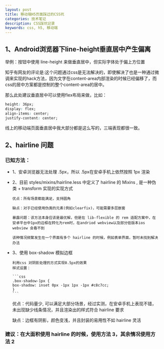 ```yaml
---
layout: post
title: 移动端H5页面踩过的CSS坑
categories: 技术笔记
description: CSS踩坑记录
keywords: css, h5, 移动端
---
```


## 1、Android浏览器下line-height垂直居中产生偏离

举例：按钮中使用 line-height 来做垂直居中，但实际字体处于偏上方位置

知乎有网友的评论是:这个问题通过css是无法解决的，即使解决了也是一种通过微调来实现的hack方法，因为文字在content-area内部渲染的时候已经偏移了，而css的居中方案都是控制的整个content-area的居中。

那么此处建议垂直居中可以使用flex布局来做，比如：

```css
height: 36px;
display: flex;
align-items: center;
justify-content: center;
```

线上的移动端页面垂直居中我大部分都是这么写的，三端表现都很一致。

## 2、hairline 问题

### 已知方法：
- 1、安卓浏览器无法处理 .5px，所以 .5px在安卓手机上依然按照 1px 渲染

- 2、目前 styles/mixins/hairline.less 中定义了 hairline 的 Mixins , 是一种伪类 + transform 实现的实现方式

      优点：所有场景都能满足，支持圆角

      缺点：对于已经使用伪类的元素(例如clearfix)，可能需要多层嵌套

      暴露问题：该方法本身应该是最优解，但是在 lib-flexible 的 rem 适配方案中，在安卓平台中1px的边框在转化为rem时，在andriod webview以及部分低版本ios webview 会看不到

      该种情况频繁发生在一个界面有多个 hairline 的时候，例如表单界面，暂时未找到解决办法

- 3、使用 box-shadow 模拟边框

      利用css 对阴影处理的方式实现0.5px的效果
      样式设置：

      ```css
      .box-shadow-1px {
      box-shadow: inset 0px -1px 1px -1px #c8c7cc;
      }
      ```

	优点：代码量少, 可以满足大部分场景，经过实测，在安卓手机上表现不错，未出现缺少线条情况，并且渲染出的样式符合 hairline 要求

	缺点：边框有阴影，颜色变浅，并且封装的易用性不如 hairline 灵活

	
### 建议：在大面积使用 hairline 的时候，使用方法 3，其余情况使用方法 2
